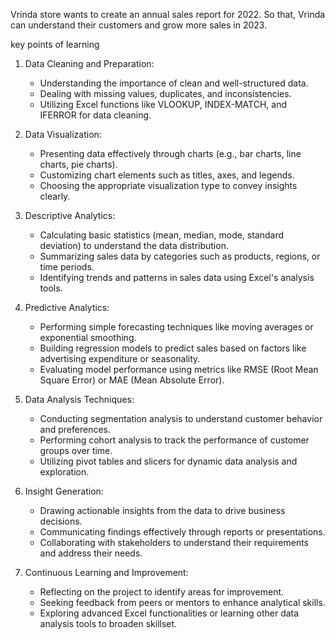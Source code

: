 Vrinda store wants to create an annual sales report for 2022. So that, Vrinda can understand their customers and grow more sales in 2023.

key points of learning
1. Data Cleaning and Preparation:
   - Understanding the importance of clean and well-structured data.
   - Dealing with missing values, duplicates, and inconsistencies.
   - Utilizing Excel functions like VLOOKUP, INDEX-MATCH, and IFERROR for data cleaning.

2. Data Visualization:
   - Presenting data effectively through charts (e.g., bar charts, line charts, pie charts).
   - Customizing chart elements such as titles, axes, and legends.
   - Choosing the appropriate visualization type to convey insights clearly.

3. Descriptive Analytics:
   - Calculating basic statistics (mean, median, mode, standard deviation) to understand the data distribution.
   - Summarizing sales data by categories such as products, regions, or time periods.
   - Identifying trends and patterns in sales data using Excel's analysis tools.

4. Predictive Analytics:
   - Performing simple forecasting techniques like moving averages or exponential smoothing.
   - Building regression models to predict sales based on factors like advertising expenditure or seasonality.
   - Evaluating model performance using metrics like RMSE (Root Mean Square Error) or MAE (Mean Absolute Error).

5. Data Analysis Techniques:
   - Conducting segmentation analysis to understand customer behavior and preferences.
   - Performing cohort analysis to track the performance of customer groups over time.
   - Utilizing pivot tables and slicers for dynamic data analysis and exploration.

6. Insight Generation:
   - Drawing actionable insights from the data to drive business decisions.
   - Communicating findings effectively through reports or presentations.
   - Collaborating with stakeholders to understand their requirements and address their needs.

7. Continuous Learning and Improvement:
   - Reflecting on the project to identify areas for improvement.
   - Seeking feedback from peers or mentors to enhance analytical skills.
   - Exploring advanced Excel functionalities or learning other data analysis tools to broaden skillset.
